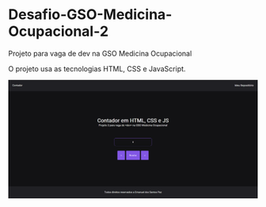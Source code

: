 # Desafio-GSO-Medicina-Ocupacional-2
Projeto para vaga de dev na GSO Medicina Ocupacional

O projeto usa as tecnologias HTML, CSS e JavaScript.


![Alt text](assets/img/screenshot.png?raw=true "Screenshot")